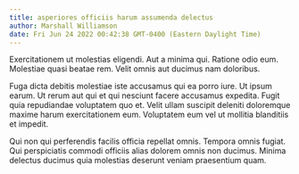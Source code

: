 ```yaml
---
title: asperiores officiis harum assumenda delectus
author: Marshall Williamson
date: Fri Jun 24 2022 00:42:38 GMT-0400 (Eastern Daylight Time)
---
```

Exercitationem ut molestias eligendi. Aut a minima qui. Ratione odio eum. Molestiae quasi beatae rem. Velit omnis aut ducimus nam doloribus.

 Fuga dicta debitis molestiae iste accusamus qui ea porro iure. Ut ipsum earum. Ut rerum aut qui et qui nesciunt facere accusamus expedita. Fugit quia repudiandae voluptatem quo et. Velit ullam suscipit deleniti doloremque maxime harum exercitationem eum. Voluptatem eum vel ut mollitia blanditiis et impedit.

 Qui non qui perferendis facilis officia repellat omnis. Tempora omnis fugiat. Qui perspiciatis commodi officiis alias dolorem omnis non ducimus. Minima delectus ducimus quia molestias deserunt veniam praesentium quam.